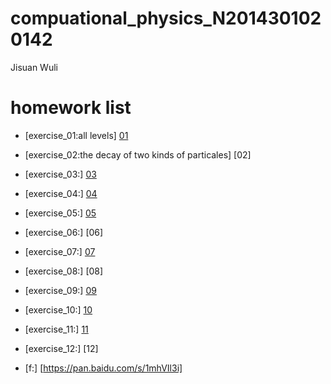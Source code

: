 # compuational_physics_N2014301020142
Jisuan Wuli

# homework list
* [exercise_01:all levels] [01]

* [exercise_02:the decay of two kinds of particales] [02]

* [exercise_03:] [03]

* [exercise_04:] [04]

* [exercise_05:] [05]

* [exercise_06:] [06]

* [exercise_07:] [07]

* [exercise_08:] [08]

* [exercise_09:] [09]

* [exercise_10:] [10]

* [exercise_11:] [11]

* [exercise_12:] [12]
* [f:] [https://pan.baidu.com/s/1mhVIl3i]

[01]:
[02]:
[03]:https://github.com/asyellow/compuational_physics_N2014301020142/blob/master/03.md
[04]:https://github.com/asyellow/compuational_physics_N2014301020142/blob/master/04.md
[05]:
[06]:
[07]:
[08]:
[09]:https://github.com/asyellow/compuational_physics_N2014301020142/blob/master/09.md
[10]:https://github.com/asyellow/compuational_physics_N2014301020142/blob/master/10.md
[11]:
[12]:
[13]:
[f]:https://www.zybuluo.com/mdeditor#498648
